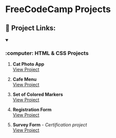 # FreeCodeCamp Projects
## :link: Project Links:
<!-- HTML & CSS -->
<details open>
<summary>
   <h3>:computer: HTML & CSS Projects</h3>
</summary>

1. **Cat Photo App**  
   [View Project](https://kdrenata.github.io/FreeCodeCamp/01-ResponsiveWebDesign/01-CatPhotoApp/)

2. **Cafe Menu**  
   [View Project](https://kdrenata.github.io/FreeCodeCamp/01-ResponsiveWebDesign/02-CafeMenu/)

3. **Set of Colored Markers**  
   [View Project](https://kdrenata.github.io/FreeCodeCamp/01-ResponsiveWebDesign/03-SetOfColoredMarkers/)

4. **Registration Form**  
   [View Project](https://kdrenata.github.io/FreeCodeCamp/01-ResponsiveWebDesign/04-RegistrationForm/)

5. **Survey Form**  - _Certification project_ <br/>
   [View Project](https://kdrenata.github.io/FreeCodeCamp/01-ResponsiveWebDesign/05-SurveyForm/)
